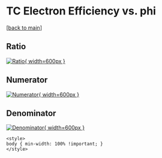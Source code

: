 # TC Electron Efficiency vs. phi

[[back to main](./)]



## Ratio

[![Ratio](../mtv/var/TC_11_eff_phi.png){ width=600px }](../mtv/var/TC_11_eff_phi.pdf)

## Numerator

[![Numerator](../mtv/num/TC_11_eff_phi_num0.png){ width=600px }](../mtv/num/TC_11_eff_phi_num0.pdf)

## Denominator

[![Denominator](../mtv/den/TC_11_eff_phi_den.png){ width=600px }](../mtv/den/TC_11_eff_phi_den.pdf)


``` {=html}
<style>
body { min-width: 100% !important; }
</style>
```
